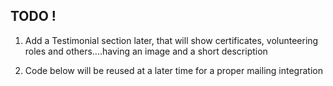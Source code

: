 ## TODO !

1. Add a Testimonial section later, that will show certificates, volunteering roles and others....having an image and a short description

2. Code below will be reused at a later time for a proper mailing integration
<!-- 
        <Formik
            initialValues={{ name: '', email: '', message: '' }}
            validationSchema={Yup.object({
                name: Yup.string().required('name is required'),
                email: Yup.string().email('Invalid email address').required('email is required'),
                message: Yup.string().required('message is required'),
            })}
            onSubmit={(values) => 
              window.open(`mailto:victorbassey767@gmail.com?subject=Name: ${values.name}&body=${values.message}`, 'blank')
          }
        >
            {({ handleSubmit, getFieldProps, touched, errors }) => (
          <form
            ref={formRef}
            onSubmit={handleSubmit}
            className="mt-12 flex flex-col gap-8"
          >
            <label className="flex flex-col">
              <span className="text-white font-medium mb-4">Your Name</span>
              <Input
                type="text"
                name="name"
                placeholder="Enter your name here..."
                {...getFieldProps('name')}
                className="bg-tertiary py-4 px-4 
                  placeholder:text-secondary text-white 
                  rounded-lg outline-none border-none font-medium"
              />
              {touched.name && errors.name ? (<small className="text-red-600">{errors.name}</small>): null}
            </label>

            <label className="flex flex-col">
              <span className="text-white font-medium mb-4">Your Email</span>
              <Input
                type="email"
                name="email"
                placeholder="Enter your email here..."
                {...getFieldProps('email')}
                className="bg-tertiary py-4 px-4 
                  placeholder:text-secondary text-white 
                  rounded-lg outline-none border-none font-medium"
              />
              {touched.email && errors.email ? (<small className="text-red-600">{errors.email}</small>): null}
            </label>

            <label className="flex flex-col">
              <span className="text-white font-medium mb-4">Your Message</span>
              <Textarea
                name="message"
                rows="7"
                resize='none'
                placeholder="Enter your message here..."
                {...getFieldProps('message')}
                className="bg-tertiary py-4 px-4 
                  placeholder:text-secondary text-white 
                  rounded-lg outline-none border-none font-medium"
              />
              {touched.message && errors.message ? (<small className="text-red-600">{errors.message}</small>): null}
            </label>

            <button
              type="submit"
              className="bg-tertiary py-3 px-8 my-0 mx-auto w-3/5 outline-none 
              text-white font-bold shadow-md shadow-primary rounded-xl text-center"
            >
              {loading ? "Sending..." : "Send"}
            </button>
          </form>
          )}
        </Formik>
 -->